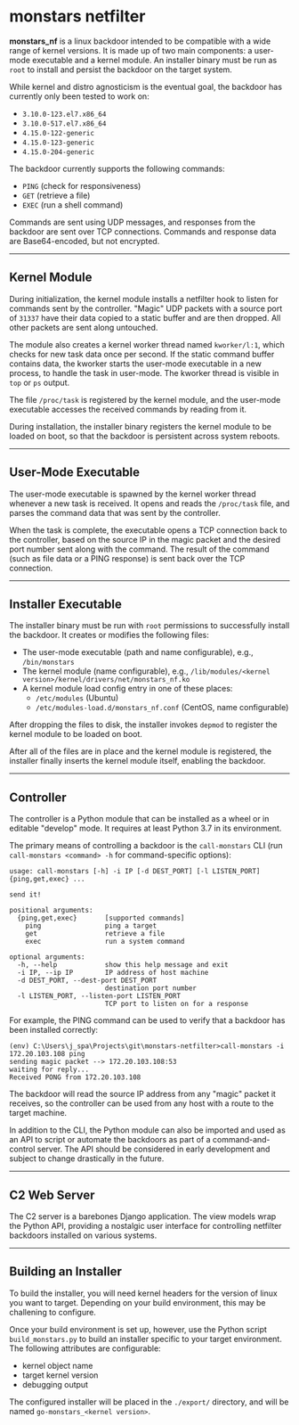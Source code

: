 # monstars netfilter

**monstars_nf** is a linux backdoor intended to be compatible with a wide range of kernel versions. It is made up of two main components: a user-mode executable and a kernel module. An installer binary must be run as `root` to install and persist the backdoor on the target system.

While kernel and distro agnosticism is the eventual goal, the backdoor has currently only been tested to work on:
 - `3.10.0-123.el7.x86_64`
 - `3.10.0-517.el7.x86_64`
 - `4.15.0-122-generic`
 - `4.15.0-123-generic`
 - `4.15.0-204-generic`

The backdoor currently supports the following commands:
 - `PING` (check for responsiveness)
 - `GET` (retrieve a file)
 - `EXEC` (run a shell command)

Commands are sent using UDP messages, and responses from the backdoor are sent over TCP connections. Commands and response data are Base64-encoded, but not encrypted.

----------

## Kernel Module

During initialization, the kernel module installs a netfilter hook to listen for commands sent by the controller. "Magic" UDP packets with a source port of `31337` have their data copied to a static buffer and are then dropped. All other packets are sent along untouched.

The module also creates a kernel worker thread named `kworker/l:1`, which checks for new task data once per second. If the static command buffer contains data, the kworker starts the user-mode executable in a new process, to handle the task in user-mode. The kworker thread is visible in `top` or `ps` output.

The file `/proc/task` is registered by the kernel module, and the user-mode executable accesses the received commands by reading from it.

During installation, the installer binary registers the kernel module to be loaded on boot, so that the backdoor is persistent across system reboots.

----------

## User-Mode Executable

The user-mode executable is spawned by the kernel worker thread whenever a new task is received. It opens and reads the `/proc/task` file, and parses the command data that was sent by the controller.

When the task is complete, the executable opens a TCP connection back to the controller, based on the source IP in the magic packet and the desired port number sent along with the command. The result of the command (such as file data or a PING response) is sent back over the TCP connection.

----------

## Installer Executable

The installer binary must be run with `root` permissions to successfully install the backdoor. It creates or modifies the following files:
 - The user-mode executable (path and name configurable), e.g., `/bin/monstars`
 - The kernel module (name configurable), e.g., `/lib/modules/<kernel version>/kernel/drivers/net/monstars_nf.ko`
 - A kernel module load config entry in one of these places:
    - `/etc/modules` (Ubuntu)
    - `/etc/modules-load.d/monstars_nf.conf` (CentOS, name configurable)

After dropping the files to disk, the installer invokes `depmod` to register the kernel module to be loaded on boot.

After all of the files are in place and the kernel module is registered, the installer finally inserts the kernel module itself, enabling the backdoor.

----------

## Controller

The controller is a Python module that can be installed as a wheel or in editable "develop" mode. It requires at least Python 3.7 in its environment.

The primary means of controlling a backdoor is the `call-monstars` CLI (run `call-monstars <command> -h` for command-specific options):
```
usage: call-monstars [-h] -i IP [-d DEST_PORT] [-l LISTEN_PORT] {ping,get,exec} ...

send it!

positional arguments:
  {ping,get,exec}       [supported commands]
    ping                ping a target
    get                 retrieve a file
    exec                run a system command

optional arguments:
  -h, --help            show this help message and exit
  -i IP, --ip IP        IP address of host machine
  -d DEST_PORT, --dest-port DEST_PORT
                        destination port number
  -l LISTEN_PORT, --listen-port LISTEN_PORT
                        TCP port to listen on for a response
```

For example, the PING command can be used to verify that a backdoor has been installed correctly:
```
(env) C:\Users\j_spa\Projects\git\monstars-netfilter>call-monstars -i 172.20.103.108 ping
sending magic packet --> 172.20.103.108:53
waiting for reply...
Received PONG from 172.20.103.108
```

The backdoor will read the source IP address from any "magic" packet it receives, so the controller can be used from any host with a route to the target machine.

In addition to the CLI, the Python module can also be imported and used as an API to script or automate the backdoors as part of a command-and-control server. The API should be considered in early development and subject to change drastically in the future.

----------

## C2 Web Server

The C2 server is a barebones Django application. The view models wrap the Python API, providing a nostalgic user interface for controlling netfilter backdoors installed on various systems.

----------

## Building an Installer

To build the installer, you will need kernel headers for the version of linux you want to target. Depending on your build environment, this may be challening to configure.

Once your build environment is set up, however, use the Python script `build_monstars.py` to build an installer specific to your target environment. The following attributes are configurable:
 - kernel object name
 - target kernel version
 - debugging output

The configured installer will be placed in the `./export/` directory, and will be named `go-monstars_<kernel version>`.
